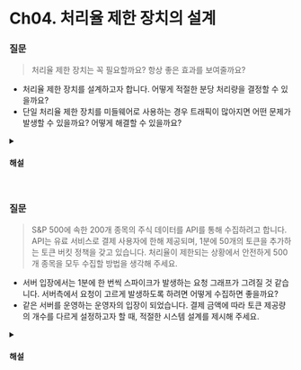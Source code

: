 # Ch04. 처리율 제한 장치의 설계

### 질문

> 처리율 제한 장치는 꼭 필요할까요? 항상 좋은 효과를 보여줄까요?
* 처리율 제한 장치를 설계하고자 합니다. 어떻게 적절한 분당 처리량을 결정할 수 있을까요?
* 단일 처리율 제한 장치를 미들웨어로 사용하는 경우 트래픽이 많아지면 어떤 문제가 발생할 수 있을까요? 어떻게 해결할 수 있을까요?

<details>
<summary><h4>해설</h4></summary>

> 처리율 제한 장치는 꼭 필요할까요? 항상 좋은 효과를 보여줄까요?
* 충분히 많은 트래픽이 발생하지 않는 상황에서 처리율 제한 장치를 설계하는 것은, 오히려 거대한 시스템의 복잡도 때문에 더 큰 비용을 지불해야할 수도 있습니다. 

> 처리율 제한 장치를 설계하고자 합니다. 어떻게 적절한 분당 처리량을 결정할 수 있을까요?
* 처리율 제한의 목적은 서버의 과부하를 방지하기 위해 진행합니다. 

> 단일 처리율 제한 장치를 미들웨어로 사용하는 경우 트래픽이 많아지면 어떤 문제가 발생할 수 있을까요? 어떻게 해결할 수 있을까요?
* 단일 처리율 제한 장치를 미들웨어로 사용하면 처리율 제한 장치에 장애가 발생하면 전체 시스템에 장애가 발생하는 SPOF가 될 수 있습니다. 따라서 처리율 제한 장치 앞에 로드밸런서를 두고, 처리율 제한 장치를 거친 트래픽이 다시 애플리케이션 서비스들의 로드밸런서로 향하게 할 수 있습니다. 처리율 제한 장치들끼리는 Redis 등의 글로벌 캐시를 사용해 데이터를 공유하여 동기화 문제를 해결합니다.
</details>


<br>

### 질문

> S&P 500에 속한 200개 종목의 주식 데이터를 API를 통해 수집하려고 합니다. API는 유료 서비스로 결제 사용자에 한해 제공되며, 1분에 50개의 토큰을 추가하는 토큰 버킷 정책을 갖고 있습니다. 처리율이 제한되는 상황에서 안전하게 500개 종목을 모두 수집할 방법을 생각해 주세요. 
* 서버 입장에서는 1분에 한 번씩 스파이크가 발생하는 요청 그래프가 그려질 것 같습니다. 서버측에서 요청이 고르게 발생하도록 하려면 어떻게 수집하면 좋을까요?
* 같은 서버를 운영하는 운영자의 입장이 되었습니다. 결제 금액에 따라 토큰 제공량의 개수를 다르게 설정하고자 할 때, 적절한 시스템 설계를 제시해 주세요.

<details>
<summary><h4>해설</h4></summary>

> S&P 500에 속한 200개 종목의 주식 데이터를 API를 통해 수집하려고 합니다. API는 1분에 50개의 토큰을 추가하는 토큰 버킷 정책을 갖고 있습니다. 처리율이 제한되는 상황에서 안전하게 500개 종목을 모두 수집할 방법을 생각해 주세요.
* 10개씩 비동기적으로 GET 요청을 보낸 뒤, 1분간 Sleep합니다. 돌아오는 요청은 백그라운드 스레드에서 DB에 저장하면 거의 일정하게 1분에 10개 종목씩 측정할 수 있습니다.

> 서버 입장에서는 1분에 한 번씩 스파이크가 발생하는 요청 그래프가 그려질 것 같습니다. 서버측에서 요청이 고르게 발생하도록 하려면 클라이언트가 어떻게 수집하면 좋을까요?
* 단일 스레드로는 힘들 것 같습니다. 예를 들어 1분에 200개의 요청이 필요하다고 하면, 60초/200 = 0.3초에 한번씩, 비동기적으로 서버에 값을 요청하고 콜백 함수를 통해 DB에 저장합니다. WebClient등 event loop기반으로 리액티브하게 동작하는 클라이언트를 사용하면 더 효율적입니다.

> 같은 서버를 운영하는 운영자의 입장이 되었습니다. 사용자의 결제 금액에 따라 토큰 제공량의 개수를 다르게 설정하고자 할 때, 적절한 시스템 설계를 제시해 주세요.
* 사용자의 결제 정보 및 토큰 수를 파악하기 위해 인증을 먼저 진행합니다. 이후 사용자 ID를 key값으로 하고, 현재 버킷 토큰 개수와 최대 버킷 토큰 개수를 함께 저장합니다. 이후 버킷에 토큰을 초기화할 때는 함께 저장되어 있는 토큰의 개수를 바탕으로 초기화합니다.
</details>
